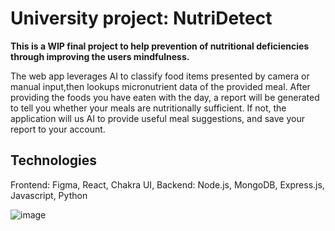 # University project: NutriDetect

**This is a WIP final project to help prevention of nutritional deficiencies through improving the users mindfulness.**

The web app leverages AI to classify food items presented by camera or manual input,then lookups micronutrient data of the provided meal. After providing the foods you have eaten with the day, a report will be generated to tell you whether your meals are nutritionally sufficient. If not, the application will us AI to provide useful meal suggestions, and save your report to your account.

## Technologies
Frontend: Figma, React, Chakra UI, 
Backend: Node.js, MongoDB, Express.js, Javascript, Python

![image](https://github.com/GabrielRJn/nutriplan/assets/88378835/0f0e6595-242f-4842-9efc-86f67aebb105)

